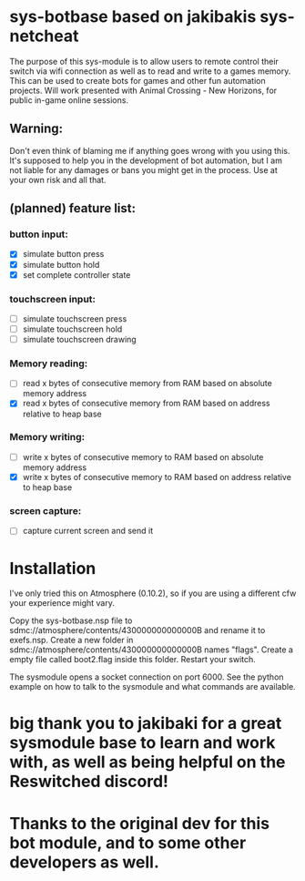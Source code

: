 # sys-botbase based on jakibakis sys-netcheat
The purpose of this sys-module is to allow users to remote control their switch via wifi connection as well as to read and write to a games memory. This can be used to create bots for games and other fun automation projects.
Will work presented with Animal Crossing - New Horizons, for public in-game online sessions.

## Warning:
Don't even think of blaming me if anything goes wrong with you using this. It's supposed to help you in the development of bot automation, but I am not liable for any damages or bans you might get in the process. Use at your own risk and all that.

## (planned) feature list:
### button input:
- [x] simulate button press
- [x] simulate button hold
- [x] set complete controller state

### touchscreen input:
- [ ] simulate touchscreen press
- [ ] simulate touchscreen hold
- [ ] simulate touchscreen drawing

### Memory reading:
- [ ] read x bytes of consecutive memory from RAM based on absolute memory address
- [x] read x bytes of consecutive memory from RAM based on address relative to heap base

### Memory writing:
- [ ] write x bytes of consecutive memory to RAM based on absolute memory address
- [x] write x bytes of consecutive memory to RAM based on address relative to heap base

### screen capture:
- [ ] capture current screen and send it 

# Installation
I've only tried this on Atmosphere (0.10.2), so if you are using a different cfw your experience might vary.

Copy the sys-botbase.nsp file to sdmc://atmosphere/contents/430000000000000B and rename it to exefs.nsp.
Create a new folder in sdmc://atmosphere/contents/430000000000000B names "flags".
Create a empty file called boot2.flag inside this folder.
Restart your switch.

The sysmodule opens a socket connection on port 6000. See the python example on how to talk to the sysmodule and what commands are available.


# big thank you to jakibaki for a great sysmodule base to learn and work with, as well as being helpful on the Reswitched discord!
# Thanks to the original dev for this bot module, and to some other developers as well.
